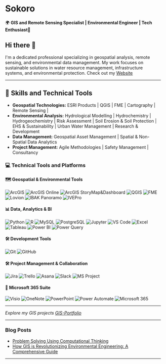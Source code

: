 # Sokoro

🌍 **GIS and Remote Sensing Specialist | Environmental Engineer | Tech Enthusiast**🚀


## Hi there 👋

I'm a dedicated professional specializing in geospatial analysis, remote sensing, and environmental data management. My work focuses on sustainable solutions in water resource management, infrastructure systems, and environmental protection. Check out my [Website](https://sokoro5.wixsite.com/home)

---

## 🔧 Skills and Technical Tools
- **Geospatial Technologies:** ESRI Products | QGIS | FME | Cartography | Remote Sensing |
- **Environmental Analysis:** Hydrological Modelling | Hydrochemistry | Hydrogeochemistry | Risk Assessment | Soil Erosion & Soil Protection | EHS & Sustainability  | Urban Water Management | Research & Development
- **Data Management:** Geospatial Asset Management | Spatial & Non-Spatial Data Analytics 
- **Project Management:** Agile Methodologies | Safety Management | Consultancy

### 💻 Technical Tools and Platforms

#### 🗺️ Geospatial & Environmental Tools
![ArcGIS](https://img.shields.io/badge/ArcGIS-Pro-4479A1?logo=esri&logoColor=white)
![ArcGIS Online](https://img.shields.io/badge/ArcGIS-Online-4479A1?logo=esri&logoColor=white)
![ArcGIS StoryMap&Dashboard](https://img.shields.io/badge/ArcGIS-StoryMaps|Dashboards-4479A1?logo=esri&logoColor=white)
![QGIS](https://img.shields.io/badge/QGIS-3.28-green?logo=qgis&logoColor=white)
![FME](https://img.shields.io/badge/FME%20Smallworld%20GIS-Data%20Integration-orange?logo=fme&logoColor=white)
![Lovion](https://img.shields.io/badge/Lovion-Asset%20Management-blue)
![IBAK Panoramo](https://img.shields.io/badge/IBAK%20Panoramo-Sewer%20Inspection-lightgrey)
![IVEPro](https://img.shields.io/badge/IvePro-Inspection%20Software-blue)

#### 📊 Data, Analytics & BI
![Python](https://img.shields.io/badge/Python-3.10-yellow?logo=python&logoColor=white)
![R](https://img.shields.io/badge/R-4.3.1-blue?logo=r&logoColor=white)
![MySQL](https://img.shields.io/badge/MySQL-Database-4479A1?logo=mysql&logoColor=white)
![PostgreSQL](https://img.shields.io/badge/PostgreSQL-15-blue?logo=postgresql&logoColor=white)
![Jupyter](https://img.shields.io/badge/Jupyter-Notebooks-F37626?logo=jupyter&logoColor=white)
![VS Code](https://img.shields.io/badge/VS%20Code-Development%20Environment-007ACC?logo=visual-studio-code&logoColor=white)
![Excel](https://img.shields.io/badge/Excel-Data%20Analysis-217346?logo=microsoft-excel&logoColor=white)
![Tableau](https://img.shields.io/badge/Tableau-Data%20Visualization-E97627?logo=tableau&logoColor=white)
![Power BI](https://img.shields.io/badge/Power%20BI-Data%20Visualization-F2C811?logo=powerbi&logoColor=white)
![Power Query](https://img.shields.io/badge/Power%20Query-Data%20Transformation-4479A1?logo=microsoft&logoColor=white)

#### 🛠️ Development Tools
![Git](https://img.shields.io/badge/Git-VersionControl-orange?logo=git&logoColor=white)
![GitHub](https://img.shields.io/badge/GitHub-Code%20Hosting-181717?logo=github&logoColor=white)


#### 🛠️ Project Management & Collaboration
![Jira](https://img.shields.io/badge/Jira-Project%20Management-0052CC?logo=jira&logoColor=white)
![Trello](https://img.shields.io/badge/Trello-Task%20Management-0079BF?logo=trello&logoColor=white)
![Asana](https://img.shields.io/badge/Asana-Project%20Management-273347?logo=asana&logoColor=white)
![Slack](https://img.shields.io/badge/Slack-Team%20Communication-4A154B?logo=slack&logoColor=white)
![MS Project](https://img.shields.io/badge/Microsoft%20Project-Project%20Management-0078D7?logo=microsoft-project&logoColor=white)

#### 🧩 Microsoft 365 Suite
![Visio](https://img.shields.io/badge/Visio-Diagramming-3955A3?logo=microsoft&logoColor=white)
![OneNote](https://img.shields.io/badge/OneNote-Digital%20Notebook-80397B?logo=microsoft&logoColor=white)
![PowerPoint](https://img.shields.io/badge/PowerPoint-Presentations-B7472A?logo=microsoft&logoColor=white)
![Power Automate](https://img.shields.io/badge/Power%20Automate-Workflow%20Automation-0078D7?logo=powerautomate&logoColor=white)
![Microsoft 365](https://img.shields.io/badge/Microsoft%20365-Business%20Suite-D83B01?logo=microsoft&logoColor=white)

---
*Explore my GIS projects [GIS-Portfolio](https://sokoro5.wixsite.com/home/gis)*

---

### Blog Posts
- [Problem Solving Using Computational Thinking](https://sokoro5.wixsite.com/home/post/problem-solving-using-computational-thinking)
- [How GIS is Revolutionizing Environmental Engineering: A Comprehensive Guide](https://sokoro5.wixsite.com/home/post/how-gis-is-revolutionizing-environmental-engineering-a-comprehensive-guide)

---












<!--
**zsokoro/zsokoro** is a ✨ _special_ ✨ repository because its `README.md` (this file) appears on your GitHub profile.

Here are some ideas to get you started:

- 🔭 I’m currently working on ...
- 🌱 I’m currently learning ...
- 👯 I’m looking to collaborate on ...
- 🤔 I’m looking for help with ...
- 💬 Ask me about ...
- 📫 How to reach me: ...
- 😄 Pronouns: ...
- ⚡ Fun fact: ...
-->
